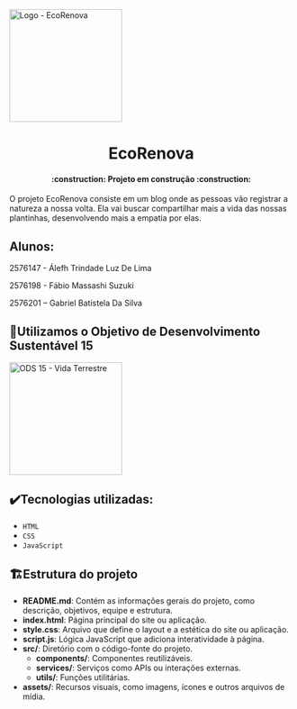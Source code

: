 <img src="EcoRenova/logoEcoRenova.jpeg" alt="Logo - EcoRenova" width="200" height="200">
<h1 align="center"> EcoRenova </h1>

<h4 align="center"> 
    :construction:  Projeto em construção  :construction:
</h4>

O projeto EcoRenova consiste em um blog onde as pessoas vão registrar a natureza a nossa volta. Ela vai buscar compartilhar mais a vida das nossas plantinhas, desenvolvendo mais a empatia por elas.



## Alunos: 

2576147 - Álefh Trindade Luz De Lima

2576198 - Fábio Massashi Suzuki

2576201 – Gabriel Batistela Da Silva

## 🌿Utilizamos o Objetivo de Desenvolvimento Sustentável 15
<img src="https://123ecos.com.br/wp-content/uploads/2024/05/ODS-15-vida-terrestre-1-624x629.png" alt="ODS 15 - Vida Terrestre" width="200" height="200">

## ✔️Tecnologias utilizadas:
- ``HTML``
- ``CSS``
- ``JavaScript``

## 🏗Estrutura do projeto
- **README.md**: Contém as informações gerais do projeto, como descrição, objetivos, equipe e estrutura.
- **index.html**: Página principal do site ou aplicação.
- **style.css**: Arquivo que define o layout e a estética do site ou aplicação.
- **script.js**: Lógica JavaScript que adiciona interatividade à página.
- **src/**: Diretório com o código-fonte do projeto. 
  - **components/**: Componentes reutilizáveis.
  - **services/**: Serviços como APIs ou interações externas.
  - **utils/**: Funções utilitárias.
- **assets/**: Recursos visuais, como imagens, ícones e outros arquivos de mídia.
